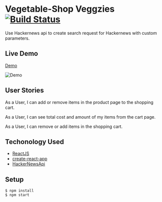 # Vegetable-Shop Veggzies [![Build Status](https://travis-ci.org/juanmndz/hackernews.svg?branch=master)](https://travis-ci.org/juanmndz/hackernews)

Use Hackernews api to create search request for Hackernews with custom parameters.

## Live Demo

[Demo](https://juanmndz.github.io/Vegetable-Shop/)

![Demo](https://res.cloudinary.com/dni2ym3yq/image/upload/v1534403090/veggzies.gif)

## User Stories

As a User, I can add or remove items in the product page to the shopping cart.

As a User, I can see total cost and amount of my items from the cart page.

As a User, I can remove or add items in the shopping cart.

## Techonology Used

- [ReactJS](https://reactjs.org/)
- [create-react-app](https://github.com/facebook/create-react-app)
- [HackerNewsApi](https://github.com/HackerNews/API)

## Setup

```shell
$ npm install
$ npm start
```

